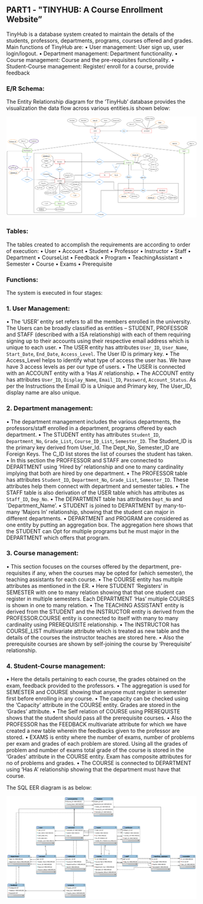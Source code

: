 ## PART1 - "TINYHUB: A Course Enrollment Website”
TinyHub is a database system created to maintain the details of the students, professors, departments, programs, courses offered and grades.
Main functions of TinyHub are:
• User management: User sign up, user login/logout.
• Department management: Department functionality.
• Course management: Course and the pre-requisites functionality.
• Student-Course management: Register/ enroll for a course, provide feedback


### E/R Schema:
The Entity Relationship diagram for the ‘TinyHub’ database provides the visualization the data flow across various entities.is shown below:

<p align="center">
<img src="https://github.com/samratdhumal/Data-Model-and-Query-Languages/blob/master/Part%201/ER_DMQL.png" width="750">
</p>


### Tables: 
The tables created to accomplish the requirements are according to order of execution:
•	User
•	Account
•	Student
•	Professor
•	Instructor
•	Staff
•	Department
•	CourseList
•	Feedback
•	Program
•	TeachingAssistant
•	Semester
•	Course
•	Exams
•	Prerequisite


### Functions: 
The system is executed in four stages:

### 1.	User Management:
•	The ‘USER’ entity set refers to all the members enrolled in the university. The Users can be broadly classified as entities – STUDENT, PROFESSOR and STAFF (described with a ISA relationship) with each of them requiring signing up to their accounts using their respective email address which is unique to each user. 
•	The USER entity has attributes `User_ID`, `User_Name`, `Start_Date`, `End_Date`, `Access_Level`. The User ID is primary key.
•	The Access_Level helps to identify what type of access the user has. We have have 3 access levels as per our type of users.
•	The USER is connected with an ACCOUNT entity with a ‘Has A’ relationship.
•	The ACCOUNT entity has attributes `User_ID`, `Display_Name`, `Email_ID`, `Password`, `Account_Status`. As per the Instructions the Email ID is a Unique and Primary key, The User_ID, display name are also unique.

### 2.	Department management:
•	The department management includes the various departments, the professors/staff enrolled in a department, programs offered by each department.
•	The STUDENT entity has attributes `Student_ID`, `Department_No`, `Grade_List`, `Course_ID_List`, `Semester_ID`. The Student_ID is the primary key derived from User_Id. The Dept_No, Semester_ID are Foreign Keys. The C_ID list stores the list of courses the student has taken.
•	In this section the PROFFESSOR and STAFF are connected to DEPARTMENT using ‘Hired by’ relationship and one to many cardinality implying that both are hired by one department.
•	The PROFESSOR table has attributes `Student_ID`, `Department_No`, `Grade_List`, `Semester_ID`. These attributes help them connect with department and semester tables.
•	The STAFF table is also derivation of the USER table which has attributes as `Staff_ID`, `Dep_No`.
•	The DEPARTMENT table has attributes `Dept_No` and `Department_Name’.
•	STUDENT is joined to DEPARTMENT by many-to-many ‘Majors In’ relationship, showing that the student can major in different departments.
•	DEPARTMENT and PROGRAM are considered as one entity by putting an aggregation box. The aggregation here shows that the STUDENT can Opt for multiple programs but he must major in the DEPARTMENT which offers that program.


### 3.	Course management:
•	This section focuses on the courses offered by the department, pre-requisites if any, when the courses may be opted for (which semester), the teaching assistants for each course. 
•	The COURSE entity has multiple attributes as mentioned in the ER.
•	Here STUDENT ‘Registers’ in SEMESTER with one to many relation showing that that one student can register in multiple semesters. Each DEPARTMENT ‘Has’ multiple COURSES is shown in one to many relation.
•	The TEACHING ASSISTANT entity is derived from the STUDENT and the INSTRUCTOR entity is derived from the PROFESSOR.COURSE entity is connected to itself with many to many cardinality using PREREQUISITE relationship.
•	The INSTRUCTOR has COURSE_LIST multivariate attribute which is treated as new table and the details of the courses the instructor teaches are stored here.
•	Also the prerequisite courses are shown by self-joining the course by ‘Prerequisite’ relationship.


### 4.	Student-Course management:
•	Here the details pertaining to each course, the grades obtained on the exam, feedback provided to the professors. 
•	The aggregation is used for SEMESTER and COURSE showing that anyone must register in semester first before enrolling in any course.
•	The capacity can be checked using the ‘Capacity’ attribute in the COURSE entity. Grades are stored in the ‘Grades’ attribute.
•	The Self relation of COURSE using PREREQUISTE shows that the student should pass all the prerequisite courses. 
•	Also the PROFESSOR has the FEEDBACK multivariate attribute for which we have created a new table wherein the feedbacks given to the professor are stored.
•	EXAMS is entity where the number of exams, number of problems per exam and grades of each problem are stored. Using all the grades of problem and number of exams total grade of the course is stored in the ‘Grades’ attribute in the COURSE entity. Exam has composite attributes for no of problems and grades.
•	The COURSE is connected to DEPARTMENT using ‘Has A’ relationship showing that the department must have that course. 

The SQL EER diagram is as below:
<p align="center">
<img src="https://github.com/samratdhumal/Data-Model-and-Query-Languages/blob/master/Part%201/EER_diag.png" width="750">
</p>

